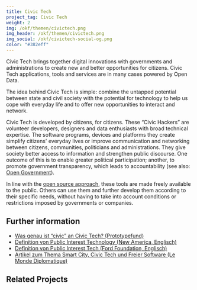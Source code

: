 ```yaml
---
title: Civic Tech
project_tag: Civic Tech
weight: 2
img: /okf/themen/civictech.png
img_header: /okf/themen/civictech.png
img_social: /okf/civictech-social-og.png
color: "#382eff"
---
```


Civic Tech brings together digital innovations with governments and administrations to create new and better opportunities for citizens. Civic Tech applications, tools and services are in many cases powered by Open Data.

<!--more-->

The idea behind Civic Tech is simple: combine the untapped potential between state and civil society with the potential for technology to help us cope with everyday life and to offer new opportunities to interact and network. 

Civic Tech is developed by citizens, for citizens. These “Civic Hackers” are volunteer developers, designers and data enthusiasts with broad technical expertise. The software  programs, devices and platforms they create simplify citizens' everyday lives or improve communication and networking between citizens, communities, politicians and administrations. They give society better access to information and strengthen public discourse. One outcome of this is to  enable greater political participation; another, to promote government transparency, which leads to accountability (see also: [Open Government](/en/themen/offenes_regierungshandeln)). 

In line with the [open source approach](https://en.wikipedia.org/wiki/Open-source_software), these tools are made freely available to the public. Others can use them and further develop them according to their specific needs, without having to take into account conditions or restrictions imposed by governments or companies. 



## Further information

* [Was genau ist “civic” an Civic Tech? (Prototypefund)](https://medium.com/@prototypefund/was-genau-ist-civic-an-civic-tech-6caca475495d)
* [Definition von Public Interest Technology (New America, Englisch)](https://www.newamerica.org/public-interest-technology/about/)
* [Definition von Public Interest Tech (Ford Foundation, Englisch)](https://www.fordfoundation.org/campaigns/public-interest-tech/)
* [Artikel zum Thema Smart City, Civic Tech und Freier Software (Le Monde Diplomatique)](https://monde-diplomatique.de/artikel/!5476316)

## Related Projects